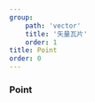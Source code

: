 ```yaml
---
group: 
    path: 'vector'
    title: '矢量瓦片'
    order: 1
title: Point
order: 0
---
```



### Point

<code src="./demos/point.tsx"></code>